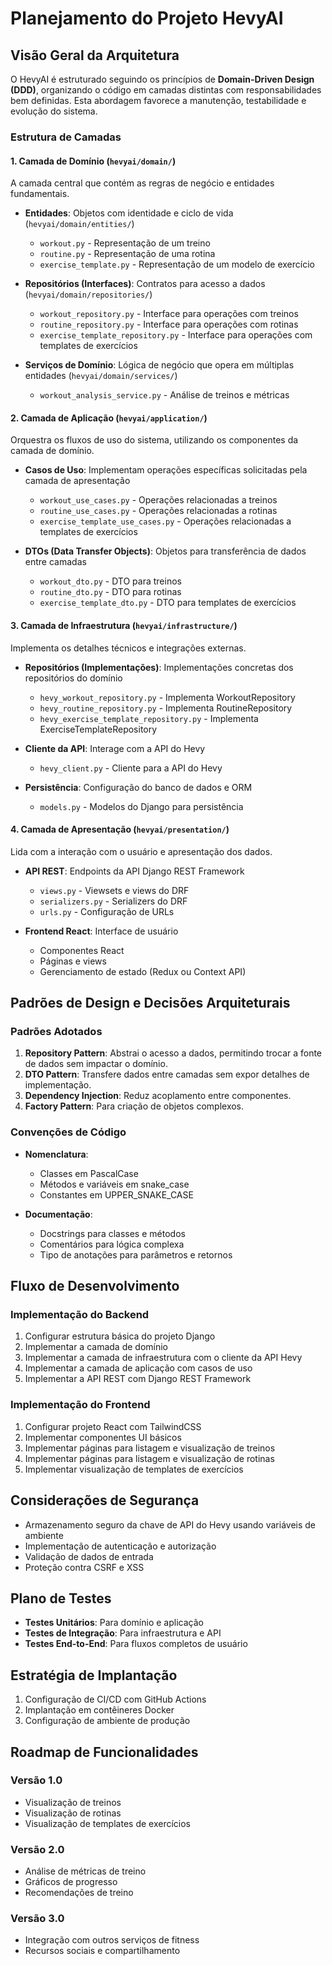 # Planejamento do Projeto HevyAI

## Visão Geral da Arquitetura

O HevyAI é estruturado seguindo os princípios de **Domain-Driven Design (DDD)**, organizando o código em camadas distintas com responsabilidades bem definidas. Esta abordagem favorece a manutenção, testabilidade e evolução do sistema.

### Estrutura de Camadas

#### 1. Camada de Domínio (`hevyai/domain/`)

A camada central que contém as regras de negócio e entidades fundamentais.

- **Entidades**: Objetos com identidade e ciclo de vida (`hevyai/domain/entities/`)
  - `workout.py` - Representação de um treino
  - `routine.py` - Representação de uma rotina
  - `exercise_template.py` - Representação de um modelo de exercício

- **Repositórios (Interfaces)**: Contratos para acesso a dados (`hevyai/domain/repositories/`)
  - `workout_repository.py` - Interface para operações com treinos
  - `routine_repository.py` - Interface para operações com rotinas
  - `exercise_template_repository.py` - Interface para operações com templates de exercícios

- **Serviços de Domínio**: Lógica de negócio que opera em múltiplas entidades (`hevyai/domain/services/`)
  - `workout_analysis_service.py` - Análise de treinos e métricas

#### 2. Camada de Aplicação (`hevyai/application/`)

Orquestra os fluxos de uso do sistema, utilizando os componentes da camada de domínio.

- **Casos de Uso**: Implementam operações específicas solicitadas pela camada de apresentação
  - `workout_use_cases.py` - Operações relacionadas a treinos
  - `routine_use_cases.py` - Operações relacionadas a rotinas
  - `exercise_template_use_cases.py` - Operações relacionadas a templates de exercícios

- **DTOs (Data Transfer Objects)**: Objetos para transferência de dados entre camadas
  - `workout_dto.py` - DTO para treinos
  - `routine_dto.py` - DTO para rotinas
  - `exercise_template_dto.py` - DTO para templates de exercícios

#### 3. Camada de Infraestrutura (`hevyai/infrastructure/`)

Implementa os detalhes técnicos e integrações externas.

- **Repositórios (Implementações)**: Implementações concretas dos repositórios do domínio
  - `hevy_workout_repository.py` - Implementa WorkoutRepository
  - `hevy_routine_repository.py` - Implementa RoutineRepository
  - `hevy_exercise_template_repository.py` - Implementa ExerciseTemplateRepository

- **Cliente da API**: Interage com a API do Hevy
  - `hevy_client.py` - Cliente para a API do Hevy

- **Persistência**: Configuração do banco de dados e ORM
  - `models.py` - Modelos do Django para persistência

#### 4. Camada de Apresentação (`hevyai/presentation/`)

Lida com a interação com o usuário e apresentação dos dados.

- **API REST**: Endpoints da API Django REST Framework
  - `views.py` - Viewsets e views do DRF
  - `serializers.py` - Serializers do DRF
  - `urls.py` - Configuração de URLs

- **Frontend React**: Interface de usuário
  - Componentes React
  - Páginas e views
  - Gerenciamento de estado (Redux ou Context API)

## Padrões de Design e Decisões Arquiteturais

### Padrões Adotados

1. **Repository Pattern**: Abstrai o acesso a dados, permitindo trocar a fonte de dados sem impactar o domínio.
2. **DTO Pattern**: Transfere dados entre camadas sem expor detalhes de implementação.
3. **Dependency Injection**: Reduz acoplamento entre componentes.
4. **Factory Pattern**: Para criação de objetos complexos.

### Convenções de Código

- **Nomenclatura**: 
  - Classes em PascalCase
  - Métodos e variáveis em snake_case
  - Constantes em UPPER_SNAKE_CASE

- **Documentação**: 
  - Docstrings para classes e métodos
  - Comentários para lógica complexa
  - Tipo de anotações para parâmetros e retornos

## Fluxo de Desenvolvimento

### Implementação do Backend

1. Configurar estrutura básica do projeto Django
2. Implementar a camada de domínio
3. Implementar a camada de infraestrutura com o cliente da API Hevy
4. Implementar a camada de aplicação com casos de uso
5. Implementar a API REST com Django REST Framework

### Implementação do Frontend

1. Configurar projeto React com TailwindCSS
2. Implementar componentes UI básicos
3. Implementar páginas para listagem e visualização de treinos
4. Implementar páginas para listagem e visualização de rotinas
5. Implementar visualização de templates de exercícios

## Considerações de Segurança

- Armazenamento seguro da chave de API do Hevy usando variáveis de ambiente
- Implementação de autenticação e autorização
- Validação de dados de entrada
- Proteção contra CSRF e XSS

## Plano de Testes

- **Testes Unitários**: Para domínio e aplicação
- **Testes de Integração**: Para infraestrutura e API
- **Testes End-to-End**: Para fluxos completos de usuário

## Estratégia de Implantação

1. Configuração de CI/CD com GitHub Actions
2. Implantação em contêineres Docker
3. Configuração de ambiente de produção

## Roadmap de Funcionalidades

### Versão 1.0
- Visualização de treinos
- Visualização de rotinas
- Visualização de templates de exercícios

### Versão 2.0
- Análise de métricas de treino
- Gráficos de progresso
- Recomendações de treino

### Versão 3.0
- Integração com outros serviços de fitness
- Recursos sociais e compartilhamento